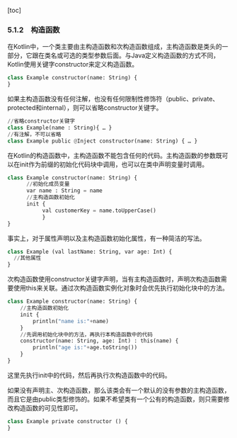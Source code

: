 [toc]

### 5.1.2　构造函数

在Kotlin中，一个类主要由主构造函数和次构造函数组成，主构造函数是类头的一部分，它跟在类名或可选的类型参数后面。与Java定义构造函数的方式不同，Kotlin使用关键字constructor来定义构造函数。

```python
class Example constructor(name: String) {
}
```

如果主构造函数没有任何注解，也没有任何限制性修饰符（public、private、protected和internal），则可以省略constructor关键字。

```python
//省略constructor关键字
class Example(name : String){ … }
//有注解，不可以省略
class Example public @Inject constructor(name: String) { … }
```

在Kotlin的构造函数中，主构造函数不能包含任何的代码。主构造函数的参数既可以在init作为前缀的初始化代码块中调用，也可以在类中声明变量时调用。

```python
class Example constructor(name: String) {
      //初始化成员变量
      var name : String = name
      //主构造函数初始化
      init {
           val customerKey = name.toUpperCase()
           }
}
```

事实上，对于属性声明以及主构造函数初始化属性，有一种简洁的写法。

```python
class Example (val lastName: String, var age: Int) {
  //其他属性
}
```

次构造函数使用constructor关键字声明，当有主构造函数时，声明次构造函数需要使用this来关联。通过次构造函数实例化对象时会优先执行初始化块中的方法。

```python
class Example constructor(name: String) {
    //主构造函数初始化
    init {
        println("name is:"+name)
    }
    //先调用初始化块中的方法，再执行本构造函数中的代码
    constructor(name: String, age: Int) : this(name) {
        println("age is:"+age.toString())
    }
}
```

这里先执行init中的代码，然后再执行次构造函数中的代码。

如果没有声明主、次构造函数，那么该类会有一个默认的没有参数的主构造函数，而且它是由public类型修饰的。如果不希望类有一个公有的构造函数，则只需要修改构造函数的可见性即可。

```python
class Example private constructor () {
}
```

